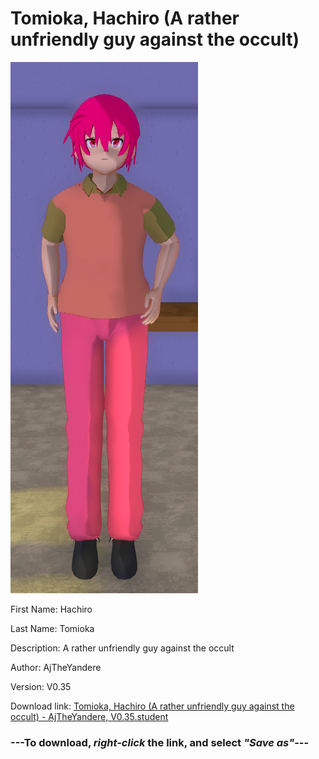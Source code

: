 # Tomioka, Hachiro (A rather unfriendly guy against the occult)

<img src = "https://raw.githubusercontent.com/Arbiter1223/Daigaku-Gurashi-Custom-Students/master/Students/Files/Tomioka%2C%20Hachiro%20(A%20rather%20unfriendly%20guy%20against%20the%20occult).png">

First Name: Hachiro

Last Name: Tomioka

Description: A rather unfriendly guy against the occult

Author: AjTheYandere

Version: V0.35

Download link: <a href="https://raw.githubusercontent.com/Arbiter1223/Daigaku-Gurashi-Custom-Students/master/Students/Files/Tomioka%2C%20Hachiro%20(A%20rather%20unfriendly%20guy%20against%20the%20occult)%20-%20AjTheYandere%2C%20V0.35.student">Tomioka, Hachiro (A rather unfriendly guy against the occult) - AjTheYandere, V0.35.student</a>

### ---**To download, _right-click_ the link, and select _"Save as"_**---

